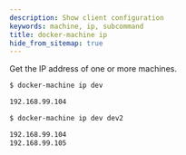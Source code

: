 ```yaml
---
description: Show client configuration
keywords: machine, ip, subcommand
title: docker-machine ip
hide_from_sitemap: true
---
```


Get the IP address of one or more machines.

```bash
$ docker-machine ip dev

192.168.99.104

$ docker-machine ip dev dev2

192.168.99.104
192.168.99.105
```
